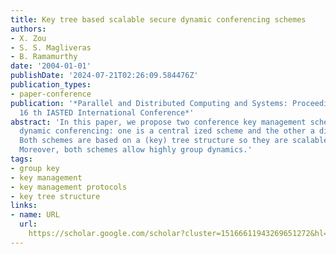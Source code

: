 ```yaml
---
title: Key tree based scalable secure dynamic conferencing schemes
authors:
- X. Zou
- S. S. Magliveras
- B. Ramamurthy
date: '2004-01-01'
publishDate: '2024-07-21T02:26:09.584476Z'
publication_types:
- paper-conference
publication: '*Parallel and Distributed Computing and Systems: Proceedings of the
  16 th IASTED International Conference*'
abstract: 'In this paper, we propose two conference key management schemes for secure
  dynamic conferencing: one is a central ized scheme and the other a distributed one.
  Both schemes are based on a (key) tree structure so they are scalable and efficient.
  Moreover, both schemes allow highly group dynamics.'
tags:
- group key
- key management
- key management protocols
- key tree structure
links:
- name: URL
  url: 
    https://scholar.google.com/scholar?cluster=15166611943269651272&hl=en&oi=scholarr
---
```

